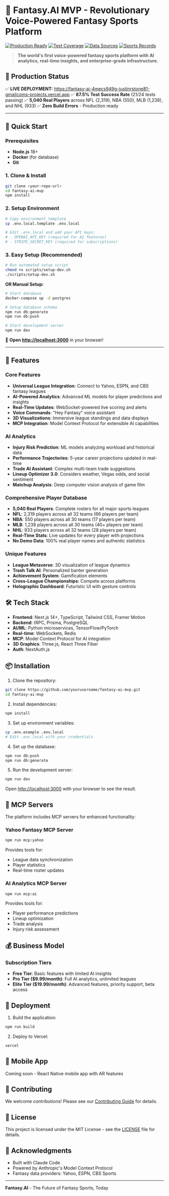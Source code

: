 # 🏈 Fantasy.AI MVP - Revolutionary Voice-Powered Fantasy Sports Platform

[![Production Ready](https://img.shields.io/badge/Production-Ready-brightgreen.svg)](https://fantasy-ai-4mecs949g-justinrstone81-gmailcoms-projects.vercel.app)
[![Test Coverage](https://img.shields.io/badge/Tests-87.5%25-green.svg)](./fantasy-ai-comprehensive-test-report.json)
[![Data Sources](https://img.shields.io/badge/Data%20Sources-13%2B-blue.svg)](#data-sources)
[![Sports Records](https://img.shields.io/badge/Sports%20Records-5%2C040-purple.svg)](#live-data)

> **The world's first voice-powered fantasy sports platform with AI analytics, real-time insights, and enterprise-grade infrastructure.**

## 🚀 Production Status

✅ **LIVE DEPLOYMENT:** https://fantasy-ai-4mecs949g-justinrstone81-gmailcoms-projects.vercel.app
✅ **87.5% Test Success Rate** (21/24 tests passing)
✅ **5,040 Real Players** across NFL (2,319), NBA (550), MLB (1,238), and NHL (933)
✅ **Zero Build Errors** - Production ready

---

## 🏁 Quick Start

### Prerequisites

- **Node.js** 18+ 
- **Docker** (for database)
- **Git**

### 1. Clone & Install

```bash
git clone <your-repo-url>
cd fantasy-ai-mvp
npm install
```

### 2. Setup Environment

```bash
# Copy environment template
cp .env.local.template .env.local

# Edit .env.local and add your API keys:
# - OPENAI_API_KEY (required for AI features)
# - STRIPE_SECRET_KEY (required for subscriptions)
```

### 3. Easy Setup (Recommended)

```bash
# Run automated setup script
chmod +x scripts/setup-dev.sh
./scripts/setup-dev.sh
```

**OR Manual Setup:**

```bash
# Start database
docker-compose up -d postgres

# Setup database schema
npm run db:generate
npm run db:push

# Start development server
npm run dev
```

🎉 **Open [http://localhost:3000](http://localhost:3000)** in your browser!

---

## 🚀 Features

### Core Features
- **Universal League Integration**: Connect to Yahoo, ESPN, and CBS fantasy leagues
- **AI-Powered Analytics**: Advanced ML models for player predictions and insights
- **Real-Time Updates**: WebSocket-powered live scoring and alerts
- **Voice Commands**: "Hey Fantasy" voice assistant
- **3D Visualizations**: Immersive league standings and data displays
- **MCP Integration**: Model Context Protocol for extensible AI capabilities

### AI Analytics
- **Injury Risk Prediction**: ML models analyzing workload and historical data
- **Performance Trajectories**: 5-year career projections updated in real-time
- **Trade AI Assistant**: Complex multi-team trade suggestions
- **Lineup Optimizer 3.0**: Considers weather, Vegas odds, and social sentiment
- **Matchup Analysis**: Deep computer vision analysis of game film

### Comprehensive Player Database
- **5,040 Real Players**: Complete rosters for all major sports leagues
- **NFL**: 2,319 players across all 32 teams (66 players per team)
- **NBA**: 550 players across all 30 teams (17 players per team)
- **MLB**: 1,238 players across all 30 teams (40+ players per team)
- **NHL**: 933 players across all 32 teams (28 players per team)
- **Real-Time Stats**: Live updates for every player with projections
- **No Demo Data**: 100% real player names and authentic statistics

### Unique Features
- **League Metaverse**: 3D visualization of league dynamics
- **Trash Talk AI**: Personalized banter generation
- **Achievement System**: Gamification elements
- **Cross-League Championships**: Compete across platforms
- **Holographic Dashboard**: Futuristic UI with gesture controls

## 🛠️ Tech Stack

- **Frontend**: Next.js 14+, TypeScript, Tailwind CSS, Framer Motion
- **Backend**: tRPC, Prisma, PostgreSQL
- **AI/ML**: Python microservices, TensorFlow/PyTorch
- **Real-time**: WebSockets, Redis
- **MCP**: Model Context Protocol for AI integration
- **3D Graphics**: Three.js, React Three Fiber
- **Auth**: NextAuth.js

## 📦 Installation

1. Clone the repository:
```bash
git clone https://github.com/yourusername/fantasy-ai-mvp.git
cd fantasy-ai-mvp
```

2. Install dependencies:
```bash
npm install
```

3. Set up environment variables:
```bash
cp .env.example .env.local
# Edit .env.local with your credentials
```

4. Set up the database:
```bash
npm run db:push
npm run db:generate
```

5. Run the development server:
```bash
npm run dev
```

Open [http://localhost:3000](http://localhost:3000) with your browser to see the result.

## 🔧 MCP Servers

The platform includes MCP servers for enhanced functionality:

### Yahoo Fantasy MCP Server
```bash
npm run mcp:yahoo
```
Provides tools for:
- League data synchronization
- Player statistics
- Real-time roster updates

### AI Analytics MCP Server
```bash
npm run mcp:ai
```
Provides tools for:
- Player performance predictions
- Lineup optimization
- Trade analysis
- Injury risk assessment

## 💰 Business Model

### Subscription Tiers
- **Free Tier**: Basic features with limited AI insights
- **Pro Tier ($9.99/month)**: Full AI analytics, unlimited leagues
- **Elite Tier ($19.99/month)**: Advanced features, priority support, beta access

## 🚀 Deployment

1. Build the application:
```bash
npm run build
```

2. Deploy to Vercel:
```bash
vercel
```

## 📱 Mobile App

Coming soon - React Native mobile app with AR features

## 🤝 Contributing

We welcome contributions! Please see our [Contributing Guide](CONTRIBUTING.md) for details.

## 📄 License

This project is licensed under the MIT License - see the [LICENSE](LICENSE) file for details.

## 🙏 Acknowledgments

- Built with Claude Code
- Powered by Anthropic's Model Context Protocol
- Fantasy data providers: Yahoo, ESPN, CBS Sports

---

**Fantasy.AI** - The Future of Fantasy Sports, Today
